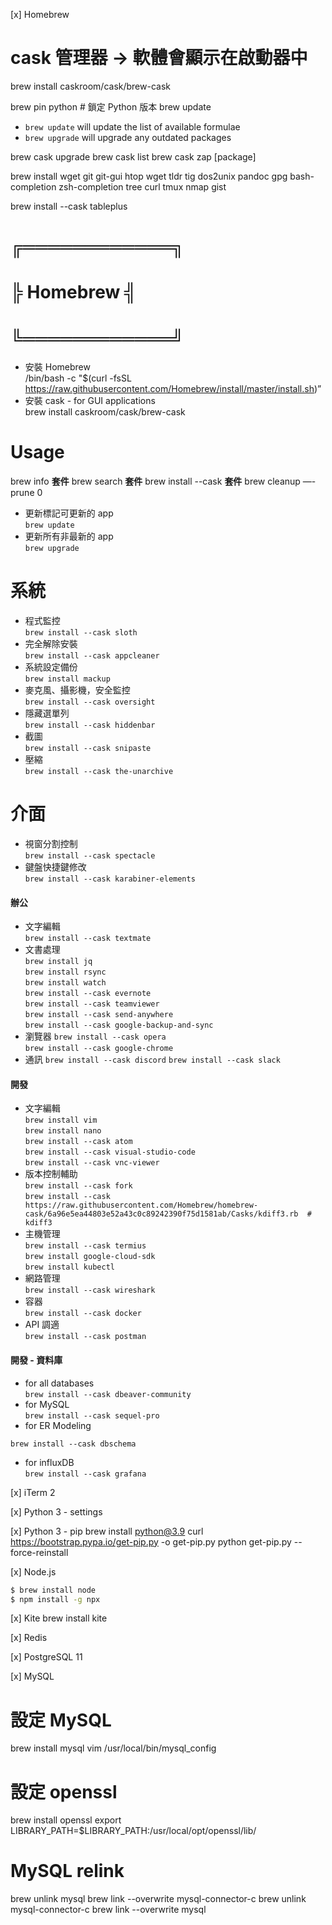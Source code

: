[x] Homebrew
# cask 管理器 ->  軟體會顯示在啟動器中
brew install caskroom/cask/brew-cask

brew pin python  # 鎖定 Python 版本
brew update


- `brew update` will update the list of available formulae
- `brew upgrade` will upgrade any outdated packages




brew cask upgrade
brew cask list
brew cask zap [package]



brew install wget git git-gui
htop wget tldr
tig
dos2unix
pandoc
gpg
bash-completion zsh-completion  tree curl tmux
nmap
gist


[//]: # (╠═══╬═╬═╬═╬═╬═╬═╬═╬═╬═╬═╬═╬═╬═╬═╬════╬═╬═╬═╬═╬═╬═╬═╬═╬═╬═╬═╬═╬═╬═╬═══╣)
[//]: # (╠═══╬═╬═╬═╬═╬═╬═╬═╬═╬═╬═╬═╬═╬═╬═╬════╬═╬═╬═╬═╬═╬═╬═╬═╬═╬═╬═╬═╬═╬═╬═══╣)


brew install --cask tableplus


# ╔════════════╗
# ╠  Homebrew  ╣
# ╚════════════╝
- 安裝 Homebrew  
/bin/bash -c "$(curl -fsSL https://raw.githubusercontent.com/Homebrew/install/master/install.sh)”
- 安裝 cask  -  for GUI applications  
brew install caskroom/cask/brew-cask


<!-- ╠═══╬═╬═╬═╬═╬═╬═╬═╬═╬═╬═╬═╬═╬═╬═╬═════╬═╬═╬═╬═╬═╬═╬═╬═╬═╬═╬═╬═╬═╬═╬═══╣ -->
# Usage

brew info **套件**
brew search **套件**
brew install --cask **套件**
brew cleanup —-prune 0
- 更新標記可更新的 app  
`brew update`
- 更新所有非最新的 app  
`brew upgrade`


<!-- ╠═══╬═╬═╬═╬═╬═╬═╬═╬═╬═╬═╬═╬═╬═╬═╬═════╬═╬═╬═╬═╬═╬═╬═╬═╬═╬═╬═╬═╬═╬═╬═══╣ -->
# 系統

- 程式監控  
`brew install --cask sloth`  
- 完全解除安裝  
`brew install --cask appcleaner`  
- 系統設定備份  
`brew install mackup`
- 麥克風、攝影機，安全監控  
`brew install --cask oversight`  
- 隱藏選單列  
`brew install --cask hiddenbar`  
- 截圖  
`brew install --cask snipaste`  
- 壓縮  
`brew install --cask the-unarchive`  


<!-- ╠═══╬═╬═╬═╬═╬═╬═╬═╬═╬═╬═╬═╬═╬═╬═╬═════╬═╬═╬═╬═╬═╬═╬═╬═╬═╬═╬═╬═╬═╬═╬═══╣ -->
# 介面

- 視窗分割控制  
`brew install --cask spectacle`
- 鍵盤快捷鍵修改  
`brew install --cask karabiner-elements`


<!-- ╠═══╬═╬═╬═╬═╬═╬═╬═╬═╬═╬═╬═╬═╬═╬═╬═════╬═╬═╬═╬═╬═╬═╬═╬═╬═╬═╬═╬═╬═╬═╬═══╣ -->
#### 辦公

- 文字編輯  
`brew install --cask textmate`  
- 文書處理  
`brew install jq`  
`brew install rsync`  
`brew install watch`  
`brew install --cask evernote`  
`brew install --cask teamviewer`  
`brew install --cask send-anywhere`  
`brew install --cask google-backup-and-sync`  
- 瀏覽器
`brew install --cask opera`  
`brew install --cask google-chrome`  
- 通訊
`brew install --cask discord`
`brew install --cask slack`  


<!-- ╠═══╬═╬═╬═╬═╬═╬═╬═╬═╬═╬═╬═╬═╬═╬═╬═════╬═╬═╬═╬═╬═╬═╬═╬═╬═╬═╬═╬═╬═╬═╬═══╣ -->
#### 開發

- 文字編輯  
`brew install vim`  
`brew install nano`  
`brew install --cask atom`  
`brew install --cask visual-studio-code`  
`brew install --cask vnc-viewer`
- 版本控制輔助  
`brew install --cask fork`  
`brew install --cask https://raw.githubusercontent.com/Homebrew/homebrew-cask/6a96e5ea44803e52a43c0c89242390f75d1581ab/Casks/kdiff3.rb  # kdiff3`  
- 主機管理  
`brew install --cask termius`  
`brew install google-cloud-sdk`  
`brew install kubectl`  
- 網路管理  
`brew install --cask wireshark`  
- 容器  
`brew install --cask docker`  
- API 調適  
`brew install --cask postman`  


#### 開發 - 資料庫

- for all databases  
`brew install --cask dbeaver-community`
- for MySQL  
`brew install --cask sequel-pro`
- for ER Modeling  
  <!-- name: lanyu -->
  <!-- key: 9bbd2251619a1b92966d0d48950df85f03520 -->
`brew install --cask dbschema`
- for influxDB  
`brew install --cask grafana`


[x] iTerm 2


[x] Python 3  -  settings


[x] Python 3  -  pip
brew install python@3.9
curl https://bootstrap.pypa.io/get-pip.py -o get-pip.py
python get-pip.py --force-reinstall


[x] Node.js
```bash
$ brew install node
$ npm install -g npx
```


[x] Kite
brew install kite

[x] Redis


[x] PostgreSQL 11


[x] MySQL
# 設定 MySQL
brew install mysql
vim /usr/local/bin/mysql_config

# 設定 openssl
brew install openssl
export LIBRARY_PATH=$LIBRARY_PATH:/usr/local/opt/openssl/lib/

# MySQL relink
brew unlink mysql
brew link --overwrite mysql-connector-c
brew unlink mysql-connector-c
brew link --overwrite mysql
